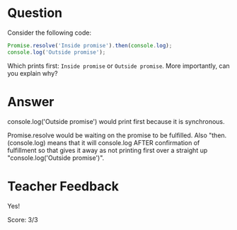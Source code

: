# Question

Consider the following code:

```js
Promise.resolve('Inside promise').then(console.log);
console.log('Outside promise');
```

Which prints first: `Inside promise` or `Outside promise`. More importantly, can you explain why?

# Answer

console.log('Outside promise') would print first because it is synchronous.

Promise.resolve would be waiting on the promise to be fulfilled. Also "then.(console.log) means that it will console.log AFTER confirmation of fulfillment so that gives it away as not printing first over a straight up "console.log('Outside promise')".

# Teacher Feedback

Yes!

Score: 3/3